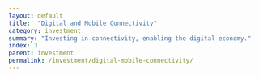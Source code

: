 ```yaml
---
layout: default
title:  "Digital and Mobile Connectivity"
category: investment
summary: "Investing in connectivity, enabling the digital economy."
index: 3
parent: investment
permalink: /investment/digital-mobile-connectivity/
---
```


